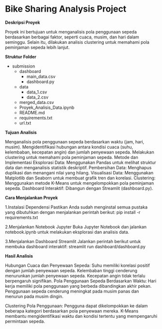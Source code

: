Bike Sharing Analysis Project
=============================

**Deskripsi Proyek**

Proyek ini bertujuan untuk menganalisis pola penggunaan sepeda berdasarkan berbagai faktor, seperti cuaca, musim, dan hari dalam seminggu. Selain itu, dilakukan analisis clustering untuk memahami pola peminjaman sepeda lebih lanjut.

**Struktur Folder**

- submission
   - dashboard
     - main_data.csv
     - dashboard.py
   - data
     - data_1.csv
     - data_2.csv
   - merged_data.csv
   - Proyek_Analisis_Data.ipynb
   - README.md
   - requirements.txt
   - url.txt

**Tujuan Analisis**

Menganalisis pola penggunaan sepeda berdasarkan waktu (jam, hari, musim).
Mengidentifikasi hubungan antara kondisi cuaca (suhu, kelembaban, kecepatan angin) dan jumlah penyewaan sepeda.
Melakukan clustering untuk memahami pola peminjaman sepeda.
Metode dan Implementasi
Eksplorasi Data: Menggunakan Pandas untuk melihat struktur data dan menganalisis statistik deskriptif.
Pembersihan Data: Menghapus duplikasi dan menangani nilai yang hilang.
Visualisasi Data: Menggunakan Matplotlib dan Seaborn untuk membuat grafik tren dan korelasi.
Clustering: Menggunakan metode K-Means untuk mengelompokkan pola peminjaman sepeda.
Dashboard Interaktif: Dibangun dengan Streamlit (dashboard.py).

**Cara Menjalankan Proyek**

1️.Instalasi Dependensi
Pastikan Anda sudah menginstal semua pustaka yang dibutuhkan dengan menjalankan perintah berikut:
pip install -r requirements.txt

2️.Menjalankan Notebook Jupyter
Buka Jupyter Notebook dan jalankan notebook.ipynb untuk melakukan eksplorasi dan analisis data.

3️.Menjalankan Dashboard Streamlit
Jalankan perintah berikut untuk membuka dashboard interaktif:
streamlit run dashboard/dashboard.py

**Hasil Analisis**

Hubungan Cuaca dan Penyewaan Sepeda:
Suhu memiliki korelasi positif dengan jumlah penyewaan sepeda.
Kelembaban tinggi cenderung menurunkan jumlah penyewaan sepeda.
Kecepatan angin tidak terlalu berpengaruh signifikan.
Pola Penggunaan Sepeda Berdasarkan Waktu:
Hari kerja memiliki pola penggunaan yang berbeda dibandingkan akhir pekan.
Penggunaan sepeda cenderung meningkat pada musim panas dan menurun pada musim dingin.

Clustering Pola Penggunaan:
Pengguna dapat dikelompokkan ke dalam beberapa kategori berdasarkan pola penyewaan mereka.
K-Means membantu mengidentifikasi waktu dan kondisi tertentu yang mempengaruhi permintaan sepeda.

